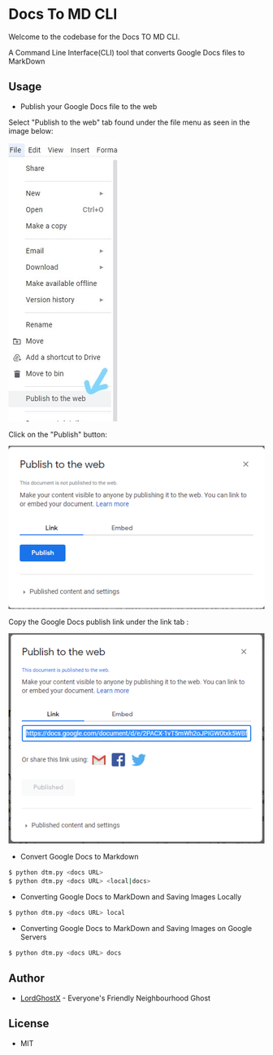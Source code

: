 # Docs To MD CLI

Welcome to the codebase for the Docs TO MD CLI.

A Command Line Interface(CLI) tool that converts Google Docs files to MarkDown

## Usage

* Publish your Google Docs file to the web

Select "Publish to the web" tab found under the file menu as seen in the image below:

![publish_step_1](docs_publish_step_1.jpg)


Click on the "Publish" button:

![publish_step_2](docs_publish_step_2.PNG)


Copy the Google Docs publish link under the link tab :

![publish_step_3](docs_publish_step_3.PNG)


* Convert Google Docs to Markdown

```bash
$ python dtm.py <docs URL>
$ python dtm.py <docs URL> <local|docs>
```

* Converting Google Docs to MarkDown and Saving Images Locally

```bash
$ python dtm.py <docs URL> local
```

* Converting Google Docs to MarkDown and Saving Images on Google Servers

```bash
$ python dtm.py <docs URL> docs
```

## Author

* [LordGhostX](https://twitter.com/LordGhostX) - Everyone's Friendly Neighbourhood Ghost

## License

* MIT
